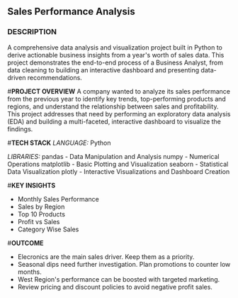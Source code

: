 ## **Sales Performance Analysis**


### **DESCRIPTION**
A comprehensive data analysis and visualization project built in Python to derive actionable business insights from a year's worth of sales data. This project demonstrates the end-to-end process of a Business Analyst, from data cleaning to building an interactive dashboard and presenting data-driven recommendations.

#**PROJECT OVERVIEW**
A company wanted to analyze its sales performance from the previous year to identify key trends, top-performing products and regions, and understand the relationship between sales and profitability. This project addresses that need by performing an exploratory data analysis (EDA) and building a multi-faceted, interactive dashboard to visualize the findings.

#**TECH STACK**
*LANGUAGE:* Python

*LIBRARIES:* pandas - Data Manipulation and Analysis numpy - Numerical Operations matplotlib - Basic Plotting and Visualization seaborn - Statistical Data Visualization plotly - Interactive Visualizations and Dashboard Creation

#**KEY INSIGHTS**
- Monthly Sales Performance
- Sales by Region
- Top 10 Products
- Profit vs Sales
- Category Wise Sales

#**OUTCOME**
- Elecronics are the main sales driver. Keep them as a priority.
- Seasonal dips need further investigation. Plan promotions to counter low months.
- West Region's performance can be boosted with targeted marketing.
- Review pricing and discount policies to avoid negative profit sales.

